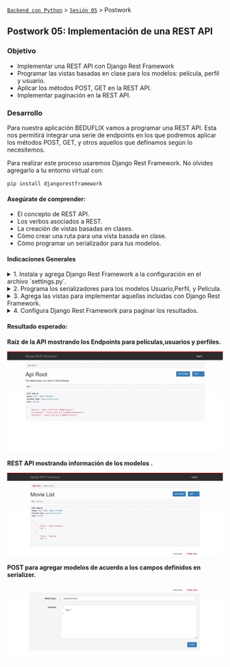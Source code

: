 [`Backend con Python`](../../Readme.md) > [`Sesión 05`](../Readme.md) > Postwork
## Postwork 05: Implementación de una REST API

### Objetivo
- Implementar una REST API con  Django Rest Framework
- Programar las vistas basadas en clase para los modelos: película, perfil y usuario.
- Aplicar los métodos POST, GET en la REST API.
- Implementar paginación en la REST API.

### Desarrollo

Para nuestra aplicación BEDUFLIX vamos a programar una REST API. Esta nos permitirá integrar una serie de endpoints en los que podremos aplicar los métodos POST, GET, y otros aquellos que definamos según lo necesitemos.

Para realizar este proceso usaremos Django Rest Framework. No olvides agregarlo a tu entorno virtual con:

```console
pip install djangorestframework
```

#### Asegúrate de comprender:

- El concepto de REST API.
- Los verbos asociados a REST.
- La creación de vistas basadas en clases.
- Cómo crear una ruta para una vista basada en clase.
- Cómo programar un serializador para tus modelos.

#### Indicaciones Generales

<details><summary>
1. Instala y agrega Django Rest Framework a la configuración en el archivo `settings.py`.
</summary>

Recuerda que debes agregar Django Rest Framework a tu archivo settings INSTALLED_APPS. Según las funciones que implementes se también se requerirá trabajar con 'django.contrib.sites'
</details>


<details><summary>
2. Programa los serializadores para los modelos Usuario,Perfil, y Película.
</summary>
Para hacer esto recuerda crear un nuevo archivo `serializers.py` dentro de tu aplicación. Puedes usar el siguiente código como guía: 

```python
from .models import Movie, CustomUser, Profile
from rest_framework import serializers

class MovieSerializer(serializers.ModelSerializer):
    class Meta:
        model = Movie
        fields = ('title','id')
```

Define los campos que creas convenientes para tu serializador.

</details>

<details><summary>
3. Agrega las vistas para implementar aquellas incluidas con Django Rest Framework.
</summary>
Recuerda que tus vistas pueden implementarse con los diferentes views que provee Django Rest Framework. Puedes ver información directamente en la documentación de Django: https://www.django-rest-framework.org/api-guide/viewsets/

Así mismo puedes guiarte con este ejemplo que implementa View Set.

```python
from .serializers import MovieSerializer,CustomUserSerializer,ProfileSerializer

class MovieView(ModelViewSet):
    queryset = Movie.objects.all().order_by('id')
    serializer_class = MovieSerializer

```
</details>


<details><summary>
4. Configura Django Rest Framework para paginar los resultados.
</summary>

Implementa paginación en tus resultados. Recuerda popular tu base de datos para tener una cantidad adecuada de itams.

Al implementar la páginación prueba correr consultar GET como la siguiente:
```
GET https://api.example.org/accounts/?page=4
```
</details>


#### Resultado esperado:

__Raíz de la API mostrando los Endpoints para películas,usuarios y perfiles.__

![](Postwork1.jpg)

__REST API mostrando información de los modelos .__

![](Postwork2.jpg)

__POST para agregar modelos de acuerdo a los campos definidos en serializer.__

![](Postwork3.jpg)

